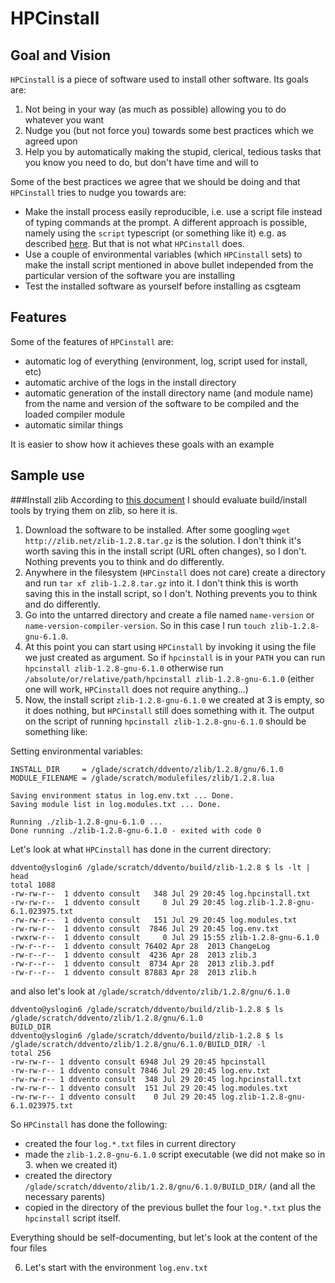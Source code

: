 # HPCinstall

## Goal and Vision

`HPCinstall` is a piece of software used to install other software. Its goals are:

1. Not being in your way (as much as possible) allowing you to do whatever you want
2. Nudge you (but not force you) towards some best practices which we agreed upon
3. Help you by automatically making the stupid, clerical, tedious tasks that you know you need to do, but don't have time and will to

Some of the best practices we agree that we should be doing and that `HPCinstall` tries to nudge you towards are:

* Make the install process easily reproducible, i.e. use a script file instead of typing commands at the prompt. A different approach is possible, namely using the `script` typescript (or something like it) e.g. as described [here](stackoverflow.com/questions/5985060/5985255#5985255). But that is not what `HPCinstall` does.
* Use a couple of environmental variables (which `HPCinstall` sets) to make the install script mentioned in above bullet independed from the particular version of the software you are installing
* Test the installed software as yourself before installing as csgteam 
 
## Features
 
Some of the features of `HPCinstall` are: 
* automatic log of everything (environment, log, script used for install, etc) 
* automatic archive of the logs in the install directory
* automatic generation of the install directory name (and module name) from the name and version of the software to be compiled and the loaded compiler module
* automatic similar things
 
It is easier to show how it achieves these goals with an example

## Sample use

###Install zlib
According to [this document](https://docs.google.com/spreadsheets/d/1BxkASYb_Tdt7G-idwD7rScTLT1wj4rovwbZQ-L6Aguk/edit#gid=0) I should evaluate build/install tools by trying them on zlib, so here it is.

1. Download the software to be installed. After some googling `wget http://zlib.net/zlib-1.2.8.tar.gz` is the solution. I don't think it's worth saving this in the install script (URL often changes), so I don't. Nothing prevents you to think and do differently.
2. Anywhere in the filesystem (`HPCinstall` does not care) create a directory and run `tar xf zlib-1.2.8.tar.gz` into it. I don't think this is worth saving this in the install script, so I don't. Nothing prevents you to think and do differently.
3. Go into the untarred directory and create a file named `name-version` or `name-version-compiler-version`. So in this case I run `touch zlib-1.2.8-gnu-6.1.0`. 
4. At this point you can start using `HPCinstall` by invoking it using the file we just created as argument. So if `hpcinstall` is in your `PATH` you can run `hpcinstall zlib-1.2.8-gnu-6.1.0` otherwise run `/absolute/or/relative/path/hpcinstall zlib-1.2.8-gnu-6.1.0` (either one will work, `HPCinstall` does not require anything...) 
5. Now, the install script `zlib-1.2.8-gnu-6.1.0` we created at 3 is empty, so it does nothing, but `HPCinstall` still does something with it. The output on the script of running `hpcinstall zlib-1.2.8-gnu-6.1.0` should be something like:

Setting environmental variables:
```
INSTALL_DIR     = /glade/scratch/ddvento/zlib/1.2.8/gnu/6.1.0
MODULE_FILENAME = /glade/scratch/modulefiles/zlib/1.2.8.lua

Saving environment status in log.env.txt ... Done.
Saving module list in log.modules.txt ... Done.

Running ./zlib-1.2.8-gnu-6.1.0 ...
Done running ./zlib-1.2.8-gnu-6.1.0 - exited with code 0
```
Let's look at what `HPCinstall` has done in the current directory:

```
ddvento@yslogin6 /glade/scratch/ddvento/build/zlib-1.2.8 $ ls -lt | head
total 1088
-rw-rw-r--  1 ddvento consult   348 Jul 29 20:45 log.hpcinstall.txt
-rw-rw-r--  1 ddvento consult     0 Jul 29 20:45 log.zlib-1.2.8-gnu-6.1.023975.txt
-rw-rw-r--  1 ddvento consult   151 Jul 29 20:45 log.modules.txt
-rw-rw-r--  1 ddvento consult  7846 Jul 29 20:45 log.env.txt
-rwxrw-r--  1 ddvento consult     0 Jul 29 15:55 zlib-1.2.8-gnu-6.1.0
-rw-r--r--  1 ddvento consult 76402 Apr 28  2013 ChangeLog
-rw-r--r--  1 ddvento consult  4236 Apr 28  2013 zlib.3
-rw-r--r--  1 ddvento consult  8734 Apr 28  2013 zlib.3.pdf
-rw-r--r--  1 ddvento consult 87883 Apr 28  2013 zlib.h
```
and also let's look at `/glade/scratch/ddvento/zlib/1.2.8/gnu/6.1.0`

```
ddvento@yslogin6 /glade/scratch/ddvento/build/zlib-1.2.8 $ ls /glade/scratch/ddvento/zlib/1.2.8/gnu/6.1.0
BUILD_DIR
ddvento@yslogin6 /glade/scratch/ddvento/build/zlib-1.2.8 $ ls /glade/scratch/ddvento/zlib/1.2.8/gnu/6.1.0/BUILD_DIR/ -l
total 256
-rw-rw-r-- 1 ddvento consult 6948 Jul 29 20:45 hpcinstall
-rw-rw-r-- 1 ddvento consult 7846 Jul 29 20:45 log.env.txt
-rw-rw-r-- 1 ddvento consult  348 Jul 29 20:45 log.hpcinstall.txt
-rw-rw-r-- 1 ddvento consult  151 Jul 29 20:45 log.modules.txt
-rw-rw-r-- 1 ddvento consult    0 Jul 29 20:45 log.zlib-1.2.8-gnu-6.1.023975.txt
```
So `HPCinstall` has done the following:
 - created the four `log.*.txt` files in current directory
 - made the `zlib-1.2.8-gnu-6.1.0` script executable (we did not make so in 3. when we created it)
 - created the directory `/glade/scratch/ddvento/zlib/1.2.8/gnu/6.1.0/BUILD_DIR/` (and all the necessary parents)
 - copied in the directory of the previous bullet the four `log.*.txt` plus the `hpcinstall` script itself.

Everything should be self-documenting, but let's look at the content of the four files

6. Let's start with the environment `log.env.txt`
